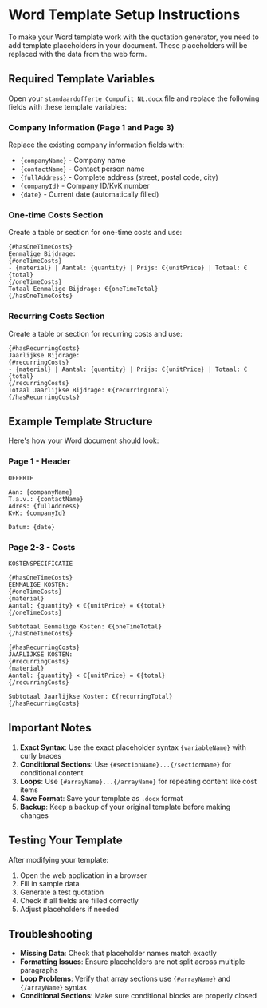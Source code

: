 # Word Template Setup Instructions

To make your Word template work with the quotation generator, you need to add template placeholders in your document. These placeholders will be replaced with the data from the web form.

## Required Template Variables

Open your `standaardofferte Compufit NL.docx` file and replace the following fields with these template variables:

### Company Information (Page 1 and Page 3)
Replace the existing company information fields with:
- `{companyName}` - Company name
- `{contactName}` - Contact person name
- `{fullAddress}` - Complete address (street, postal code, city)
- `{companyId}` - Company ID/KvK number
- `{date}` - Current date (automatically filled)

### One-time Costs Section
Create a table or section for one-time costs and use:
```
{#hasOneTimeCosts}
Eenmalige Bijdrage:
{#oneTimeCosts}
- {material} | Aantal: {quantity} | Prijs: €{unitPrice} | Totaal: €{total}
{/oneTimeCosts}
Totaal Eenmalige Bijdrage: €{oneTimeTotal}
{/hasOneTimeCosts}
```

### Recurring Costs Section
Create a table or section for recurring costs and use:
```
{#hasRecurringCosts}
Jaarlijkse Bijdrage:
{#recurringCosts}
- {material} | Aantal: {quantity} | Prijs: €{unitPrice} | Totaal: €{total}
{/recurringCosts}
Totaal Jaarlijkse Bijdrage: €{recurringTotal}
{/hasRecurringCosts}
```

## Example Template Structure

Here's how your Word document should look:

### Page 1 - Header
```
OFFERTE

Aan: {companyName}
T.a.v.: {contactName}
Adres: {fullAddress}
KvK: {companyId}

Datum: {date}
```

### Page 2-3 - Costs
```
KOSTENSPECIFICATIE

{#hasOneTimeCosts}
EENMALIGE KOSTEN:
{#oneTimeCosts}
{material}
Aantal: {quantity} × €{unitPrice} = €{total}
{/oneTimeCosts}

Subtotaal Eenmalige Kosten: €{oneTimeTotal}
{/hasOneTimeCosts}

{#hasRecurringCosts}
JAARLIJKSE KOSTEN:
{#recurringCosts}
{material}
Aantal: {quantity} × €{unitPrice} = €{total}
{/recurringCosts}

Subtotaal Jaarlijkse Kosten: €{recurringTotal}
{/hasRecurringCosts}
```

## Important Notes

1. **Exact Syntax**: Use the exact placeholder syntax `{variableName}` with curly braces
2. **Conditional Sections**: Use `{#sectionName}...{/sectionName}` for conditional content
3. **Loops**: Use `{#arrayName}...{/arrayName}` for repeating content like cost items
4. **Save Format**: Save your template as `.docx` format
5. **Backup**: Keep a backup of your original template before making changes

## Testing Your Template

After modifying your template:
1. Open the web application in a browser
2. Fill in sample data
3. Generate a test quotation
4. Check if all fields are filled correctly
5. Adjust placeholders if needed

## Troubleshooting

- **Missing Data**: Check that placeholder names match exactly
- **Formatting Issues**: Ensure placeholders are not split across multiple paragraphs
- **Loop Problems**: Verify that array sections use `{#arrayName}` and `{/arrayName}` syntax
- **Conditional Sections**: Make sure conditional blocks are properly closed